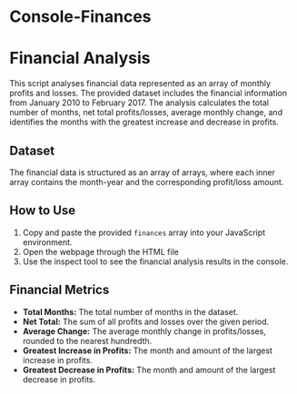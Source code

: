 # Console-Finances

# Financial Analysis

This script analyses financial data represented as an array of monthly profits and losses. The provided dataset includes the financial information from January 2010 to February 2017. The analysis calculates the total number of months, net total profits/losses, average monthly change, and identifies the months with the greatest increase and decrease in profits.

## Dataset

The financial data is structured as an array of arrays, where each inner array contains the month-year and the corresponding profit/loss amount.

## How to Use

1. Copy and paste the provided `finances` array into your JavaScript environment.
2. Open the webpage through the HTML file
3. Use the inspect tool to see the financial analysis results in the console.

## Financial Metrics

- **Total Months:** The total number of months in the dataset.
- **Net Total:** The sum of all profits and losses over the given period.
- **Average Change:** The average monthly change in profits/losses, rounded to the nearest hundredth.
- **Greatest Increase in Profits:** The month and amount of the largest increase in profits.
- **Greatest Decrease in Profits:** The month and amount of the largest decrease in profits.

